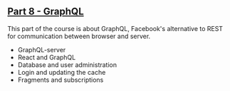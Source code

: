 ## [Part 8 - GraphQL](https://fullstackopen.com/en/part8)

This part of the course is about GraphQL, Facebook's alternative to REST for communication between browser and server.

- GraphQL-server
- React and GraphQL
- Database and user administration
- Login and updating the cache
- Fragments and subscriptions
